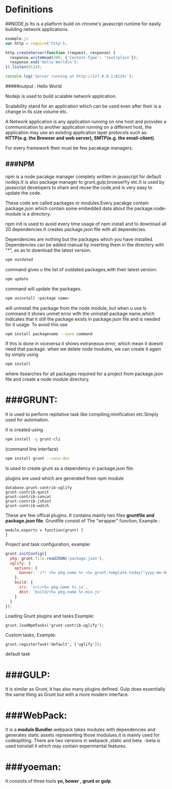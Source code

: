 # Definitions

##NODE.js
Its is a platform build on chrome's javascript runtime for easily buliding network applications.
```javascript
example.js
var http = require('http');

http.createServer(function (request, response) {
  response.writeHead(200, {'Content-Type': 'text/plain'});
  response.end('Hello World\n');
}).listen(8124);

console.log('Server running at http://127.0.0.1:8124/');
```
#####output : Hello World

Nodejs is used to build scalable network application.

Scalability stand for an application which can be used even after their is a change in its size volume etc.

A Network application is any application running on one host and provides a communication to another application running on a different host, the application may use an existing application layer protocols such as: **HTTP(e.g. the Browser and web server), SMTP(e.g. the email-client)**.

For every framework their must be few pacakage managers.

###NPM
--------------------------------
npm is a node pacakge manager complety written in javascript for default nodejs.It is also package manager to grunt,gulp,browserfiy etc.It is used by javascript developers to share and reuse the code,and is very easy to update the code.

These code are called packages or modules.Every pacakge  contain package.json which contain some embedded data about the  package.node-module is a directory.

npm init is used to avoid every time usage of npm install and to download all 20 dependencies.It creates package.json file with all dependecies.

Dependencies are nothing but the packages which you have installed. Dependencies can be added manual by inserting them in the directory with "*", so as to download the latest version.
```sh
npm outdated 
```
command gives u the list of outdated packages,with their latest version.
```sh
npm update 
```
command will update the packages.
```sh
npm uninstall <package name>
```
will uninstall the package from the node module, but when u use ls command it shows unmet error with the uninstall package name,which indicates that it still the package exists in package.json file and is needed for it usage. To avoid this use 
```sh
npm install packagename --save command
```
If this is done in viceversa it shows extraneous error, which mean it doesnt need that package.
when we delete node modules, we can create it again by simply using 
```sh
npm install
```
where itsearches for all packages required for a project from package.json file and create a node module directory.


###GRUNT:
========================================
It is used to perform repitative task like compiling,minification etc.Simply used for automation.

It is created using
```sh
npm install -g grunt-cli
```
(command line interface)
```sh
npm install grunt --save-dev 
```
Is used to create grunt as a dependency in package.json file.

plugins are used which are generated from npm module
```
database.grunt-contrib-uglify
grunt-contrib-qunit
grunt-contrib-concat
grunt-contrib-jshint
grunt-contrib-watch
```
These are few offical plugins.
It contains mainly two files **gruntfile and package.json file**. 
Gruntfile consist of 
The "wrapper" function, 
Example :
``` 
module.exports = function(grunt) {
}
```
Project and task configuration, example: 
```javascript
grunt.initConfig({
  pkg: grunt.file.readJSON('package.json'),
  uglify: {
    options: {
      banner: '/*! <%= pkg.name %> <%= grunt.template.today("yyyy-mm-dd") %> */\n'
    },
    build: {
      src: 'src/<%= pkg.name %>.js',
      dest: 'build/<%= pkg.name %>.min.js'
    }
  }
});
```
Loading Grunt plugins and tasks 
Example:
```
grunt.loadNpmTasks('grunt-contrib-uglify');
```
Custom tasks,
Example:
```
grunt.registerTask('default', ['uglify']); 
```
default task

###GULP:
=============
It is similar as Grunt, it has also many plugins defined.
Gulp does essentially the same thing as Grunt but with a more modern interface.

###WebPack:
================
It is a **module Bundler**.webpack takes modules with dependencies and generates static assets representing those modulues.it is mainly used for codespliting.
There are two versions in webpack ,static and beta. -beta is used toinstall it which may contain experimental features.


###yoeman:
=====================
It consists of three tools
**yo, bower , grunt or gulp**.
